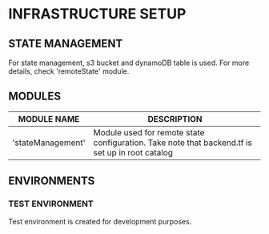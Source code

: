 # INFRASTRUCTURE SETUP
## STATE MANAGEMENT
For state management, s3 bucket and dynamoDB table is used. For more details, check 'remoteState' module.

## MODULES
| MODULE NAME | DESCRIPTION |
|:-----------:|-------------|
| 'stateManagement' | Module used for remote state configuration. Take note that backend.tf is set up in root catalog |

## ENVIRONMENTS
### TEST ENVIRONMENT
Test environment is created for development purposes.
